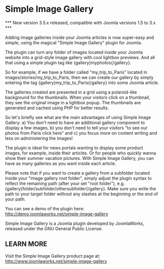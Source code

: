 Simple Image Gallery
====================

*** New version 3.5.x released, compatible with Joomla versions 1.5 to 3.x ***

Adding image galleries inside your Joomla articles is now super-easy and simple, using the magical "Simple Image Gallery" plugin for Joomla.

The plugin can turn any folder of images located inside your Joomla website into a grid-style image gallery with cool lightbox previews. And all that using a simple plugin tag like {gallery}myphotos{/gallery}.

So for example, if we have a folder called "my_trip_to_Paris" located in images/stories/my_trip_to_Paris, then we can create our gallery by simply entering the tag {gallery}my_trip_to_Paris{/gallery} into some Joomla article.

The galleries created are presented in a grid using a polaroid-like background for the thumbnails. When your visitors click on a thumbnail, they see the original image in a lightbox popup. The thumbnails are generated and cached using PHP for better results.

So let's briefly see what are the main advantages of using Simple Image Gallery: a) You don't need to have an additional gallery component to display a few images, b) you don't need to tell your visitors "to see our photos from Paris click here" and c) you focus more on content writing and less on administering the images!

The plugin is ideal for news portals wanting to display some product images, for example, inside their articles. Or for people who quickly wanna show their summer vacation pictures. With Simple Image Gallery, you can have as many galleries as you want inside each article.

Please note that if you want to create a gallery from a subfolder located inside your "image gallery root folder", simply adjust the plugin syntax to reflect the remaining path (after your set "root folder"), e.g. {gallery}folder/subfolder/othersubfolder{/gallery}. Make sure you write the path to your target folder without any slashes at the beginning or the end of your path.

You can see a demo of the plugin here:
http://demo.joomlaworks.net/simple-image-gallery

Simple Image Gallery is a Joomla plugin developed by JoomlaWorks, released under the GNU General Public License.


## LEARN MORE
Visit the Simple Image Gallery product page at: http://www.joomlaworks.net/simple-image-gallery
